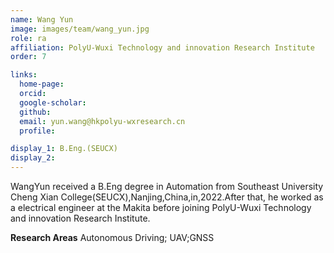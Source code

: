 ```yaml
---
name: Wang Yun
image: images/team/wang_yun.jpg
role: ra
affiliation: PolyU-Wuxi Technology and innovation Research Institute
order: 7

links:
  home-page:
  orcid: 
  google-scholar: 
  github: 
  email: yun.wang@hkpolyu-wxresearch.cn
  profile: 

display_1: B.Eng.(SEUCX) 
display_2: 
---
```


<!--  Add a short self introduction here -->
<!-- Like Research Areas -->
WangYun received a B.Eng degree in Automation from Southeast University Cheng Xian College(SEUCX),Nanjing,China,in,2022.After that, he worked as a electrical engineer at the Makita before joining PolyU-Wuxi Technology and innovation Research Institute.

**Research Areas**
Autonomous Driving; UAV;GNSS




